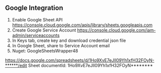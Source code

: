 ## Google Integration

1. Enable Google Sheet API https://console.cloud.google.com/apis/library/sheets.googleapis.com
2. Create Google Service Account https://console.cloud.google.com/iam-admin/serviceaccounts
3. In Keys tab, create key and download credential json file
4. In Google Sheet, share to Service Account email
5. Nuget: GoogleSheetsWrapper48 

https://docs.google.com/spreadsheets/d/1Ho9XvE7eJlI09Yh1xfH32FOyN-******/edit
Sheet documentId: 1Ho9XvE7eJlI09Yh1xfH32FOyN********
